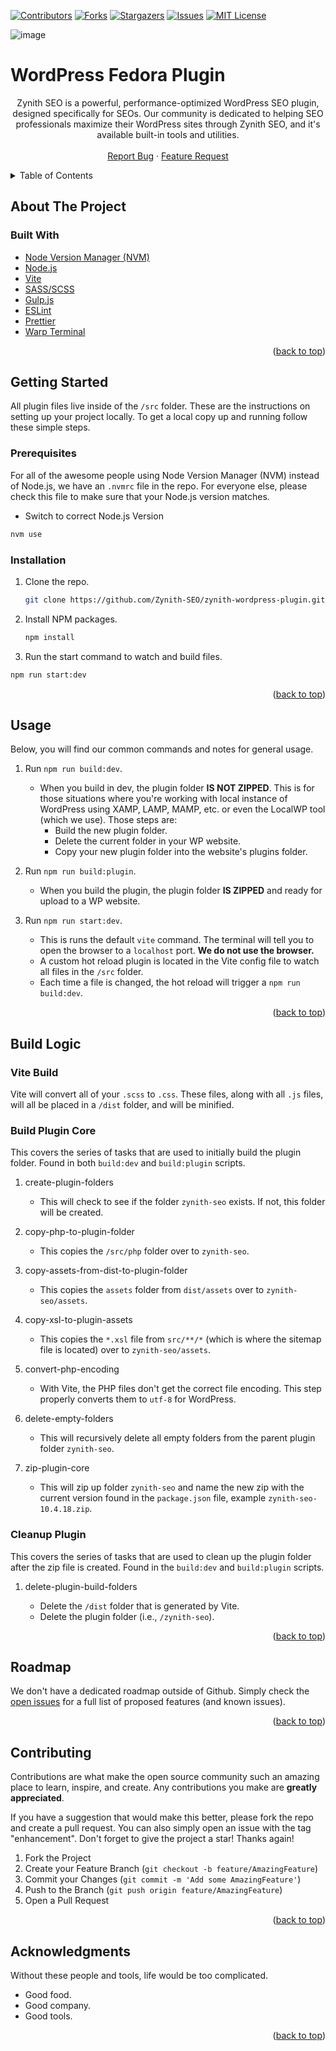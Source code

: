 <!-- PROJECT SHIELDS -->
<!--
*** I'm using markdown "reference style" links for readability.
*** Reference links are enclosed in brackets [ ] instead of parentheses ( ).
*** See the bottom of this document for the declaration of the reference variables
*** for contributors-url, forks-url, etc. This is an optional, concise syntax you may use.
*** https://www.markdownguide.org/basic-syntax/#reference-style-links
-->

[![Contributors][contributors-shield]][contributors-url]
[![Forks][forks-shield]][forks-url]
[![Stargazers][stars-shield]][stars-url]
[![Issues][issues-shield]][issues-url]
[![MIT License][license-shield]][license-url]

![image](_repo/zynith-seo-cover-image.jpg)

# WordPress Fedora Plugin

<div align="center">
  <p align="center">
   Zynith SEO is a powerful, performance-optimized WordPress SEO plugin, designed specifically for SEOs. Our community is dedicated to helping SEO professionals maximize their WordPress sites through Zynith SEO, and it's available built-in tools and utilities.
   <br />
   <br />
   <a href="https://github.com/Zynith-SEO/zynith-wordpress-plugin/issues/new?assignees=&labels=bug%2Cpending+triage&projects=&template=bug_report.yaml">Report Bug</a>
   &middot;
   <a href="https://github.com/Zynith-SEO/zynith-wordpress-plugin/issues/new?assignees=&labels=enhancement%2Cpending+triage&projects=&template=feature_request.yaml">Feature Request</a>
  </p>
</div>

<!-- TABLE OF CONTENTS -->
<details>
  <summary>Table of Contents</summary>
  <ol>
    <li>
      <a href="#about-the-project">About The Project</a>
      <ul>
        <li><a href="#built-with">Built With</a></li>
      </ul>
    </li>
    <li>
      <a href="#getting-started">Getting Started</a>
      <ul>
        <li><a href="#prerequisites">Prerequisites</a></li>
        <li><a href="#installation">Installation</a></li>
      </ul>
    </li>
    <li><a href="#usage">Usage</a></li>
    <li><a href="#build-logic">Build Logic</a></li>
    <li><a href="#roadmap">Roadmap</a></li>
    <li><a href="#contributing">Contributing</a></li>
    <!-- <li><a href="#license">License</a></li> -->
    <li><a href="#acknowledgments">Acknowledgments</a></li>
  </ol>
</details>

<!-- ABOUT THE PROJECT -->

## About The Project

### Built With

- [Node Version Manager (NVM)](https://github.com/nvm-sh/nvm)
- [Node.js](https://nodejs.org/)
- [Vite](https://vite.dev/)
- [SASS/SCSS](https://sass-lang.com/)
- [Gulp.js](https://gulpjs.com/)
- [ESLint](https://eslint.org/)
- [Prettier](https://prettier.io/)
- [Warp Terminal](https://warp.dev)

<p align="right">(<a href="#top">back to top</a>)</p>

<!-- GETTING STARTED -->

## Getting Started

All plugin files live inside of the `/src` folder. These are the instructions on setting up your project locally. To get a local copy up and running follow these simple steps.

### Prerequisites

For all of the awesome people using Node Version Manager (NVM) instead of Node.js, we have an `.nvmrc` file in the repo. For everyone else, please check this file to make sure that your Node.js version matches.

- Switch to correct Node.js Version

```zsh
nvm use
```

### Installation

1. Clone the repo.
    ```sh
    git clone https://github.com/Zynith-SEO/zynith-wordpress-plugin.git
    ```
2. Install NPM packages.
    ```zsh
    npm install
    ```
3. Run the start command to watch and build files.

```zsh
npm run start:dev
```

<p align="right">(<a href="#top">back to top</a>)</p>

<!-- USAGE EXAMPLES -->

## Usage

Below, you will find our common commands and notes for general usage.

1. Run `npm run build:dev`.
    - When you build in dev, the plugin folder **IS NOT ZIPPED**. This is for those situations where you're working with local instance of WordPress using XAMP, LAMP, MAMP, etc. or even the LocalWP tool (which we use). Those steps are:
        - Build the new plugin folder.
        - Delete the current folder in your WP website.
        - Copy your new plugin folder into the website's plugins folder.
2. Run `npm run build:plugin`.

    - When you build the plugin, the plugin folder **IS ZIPPED** and ready for upload to a WP website.

3. Run `npm run start:dev`.

    - This is runs the default `vite` command. The terminal will tell you to open the browser to a `localhost` port. **We do not use the browser.**
    - A custom hot reload plugin is located in the Vite config file to watch all files in the `/src` folder.
    - Each time a file is changed, the hot reload will trigger a `npm run build:dev`.

<p align="right">(<a href="#top">back to top</a>)</p>

<!-- BUILD PROCESS LOGIC -->

## Build Logic

### Vite Build

Vite will convert all of your `.scss` to `.css`. These files, along with all `.js` files, will all be placed in a `/dist` folder, and will be minified.

### Build Plugin Core

This covers the series of tasks that are used to initially build the plugin folder. Found in both `build:dev` and `build:plugin` scripts.

1. create-plugin-folders

    - This will check to see if the folder `zynith-seo` exists. If not, this folder will be created.

2. copy-php-to-plugin-folder

    - This copies the `/src/php` folder over to `zynith-seo`.

3. copy-assets-from-dist-to-plugin-folder

    - This copies the `assets` folder from `dist/assets` over to `zynith-seo/assets`.

<!-- 4. copy-img-to-plugin-assets

    - This copies the `img` folder from `src/assets/img` over to `zynith-seo/assets/img`. -->

4. copy-xsl-to-plugin-assets

    - This copies the `*.xsl` file from `src/**/*` (which is where the sitemap file is located) over to `zynith-seo/assets`.

5. convert-php-encoding

    - With Vite, the PHP files don't get the correct file encoding. This step properly converts them to `utf-8` for WordPress.

6. delete-empty-folders

    - This will recursively delete all empty folders from the parent plugin folder `zynith-seo`.

7. zip-plugin-core

    - This will zip up folder `zynith-seo` and name the new zip with the current version found in the `package.json` file, example `zynith-seo-10.4.18.zip`.

### Cleanup Plugin

This covers the series of tasks that are used to clean up the plugin folder after the zip file is created. Found in the `build:dev` and `build:plugin` scripts.

1. delete-plugin-build-folders

    - Delete the `/dist` folder that is generated by Vite.
    - Delete the plugin folder (i.e., `/zynith-seo`).

<p align="right">(<a href="#top">back to top</a>)</p>

<!-- ROADMAP -->

## Roadmap

We don't have a dedicated roadmap outside of Github. Simply check the [open issues](https://github.com/Zynith-SEO/zynith-wordpress-plugin/issues) for a full list of proposed features (and known issues).

<p align="right">(<a href="#top">back to top</a>)</p>

<!-- CONTRIBUTING -->

## Contributing

Contributions are what make the open source community such an amazing place to learn, inspire, and create. Any contributions you make are **greatly appreciated**.

If you have a suggestion that would make this better, please fork the repo and create a pull request. You can also simply open an issue with the tag "enhancement". Don't forget to give the project a star! Thanks again!

1. Fork the Project
2. Create your Feature Branch (`git checkout -b feature/AmazingFeature`)
3. Commit your Changes (`git commit -m 'Add some AmazingFeature'`)
4. Push to the Branch (`git push origin feature/AmazingFeature`)
5. Open a Pull Request

<p align="right">(<a href="#top">back to top</a>)</p>

<!-- LICENSE -->

<!-- ## License

Distributed under the MIT License. See `LICENSE.md` for more information.

<p align="right">(<a href="#top">back to top</a>)</p> -->

<!-- ACKNOWLEDGMENTS -->

## Acknowledgments

Without these people and tools, life would be too complicated.

- Good food.
- Good company.
- Good tools.

<p align="right">(<a href="#top">back to top</a>)</p>

<!-- MARKDOWN LINKS & IMAGES -->
<!-- https://www.markdownguide.org/basic-syntax/#reference-style-links -->

[contributors-shield]: https://img.shields.io/github/contributors/WPFedora/WordPress-Fedora.svg?style=for-the-badge
[contributors-url]: https://github.com/Zynith-SEO/zynith-wordpress-plugin/graphs/contributors
[forks-shield]: https://img.shields.io/github/forks/WPFedora/WordPress-Fedora.svg?style=for-the-badge
[forks-url]: https://github.com/Zynith-SEO/zynith-wordpress-plugin/network/members
[stars-shield]: https://img.shields.io/github/stars/WPFedora/WordPress-Fedora.svg?style=for-the-badge
[stars-url]: https://github.com/Zynith-SEO/zynith-wordpress-plugin/stargazers
[issues-shield]: https://img.shields.io/github/issues/WPFedora/WordPress-Fedora.svg?style=for-the-badge
[issues-url]: https://github.com/Zynith-SEO/zynith-wordpress-plugin/issues
[license-shield]: https://img.shields.io/github/license/WPFedora/WordPress-Fedora.svg?style=for-the-badge
[license-url]: https://github.com/Zynith-SEO/zynith-wordpress-plugin/blob/main/license.md
